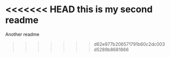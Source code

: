 <<<<<<< HEAD
this is my second readme
=======
Another readme
>>>>>>> d62e977b206571791b60c2dc003d5289b8681866
